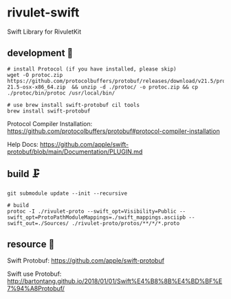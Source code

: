 <!--
 * @Author: Bin
 * @Date: 2024-02-16
 * @FilePath: /rivulet-swift/README.md
-->
# rivulet-swift

Swift Library for RivuletKit

## development 💽

```
# install Protocol (if you have installed, please skip)
wget -O protoc.zip  https://github.com/protocolbuffers/protobuf/releases/download/v21.5/protoc-21.5-osx-x86_64.zip  && unzip -d ./protoc/ -o protoc.zip && cp ./protoc/bin/protoc /usr/local/bin/

# use brew install swift-protobuf cil tools
brew install swift-protobuf
```

Protocol Compiler Installation: <https://github.com/protocolbuffers/protobuf#protocol-compiler-installation>

Help Docs: <https://github.com/apple/swift-protobuf/blob/main/Documentation/PLUGIN.md>

## build 🗜

```
git submodule update --init --recursive

# build
protoc -I ./rivulet-proto --swift_opt=Visibility=Public --swift_opt=ProtoPathModuleMappings=./swift_mappings.asciipb --swift_out=./Sources/ ./rivulet-proto/protos/**/*/*.proto
```

## resource 💾

Swift Protobuf: <https://github.com/apple/swift-protobuf>

Swift use Protobuf: <http://bartontang.github.io/2018/01/01/Swift%E4%B8%8B%E4%BD%BF%E7%94%A8Protobuf/>
